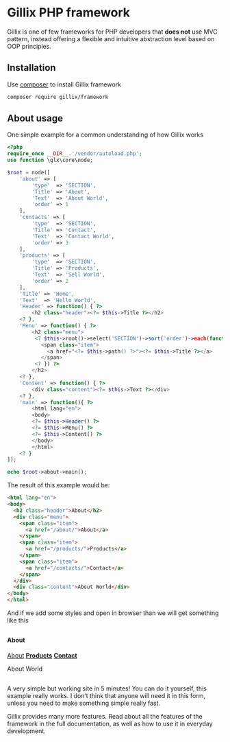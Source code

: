 # Gillix PHP framework
Gillix is one of few frameworks for PHP developers that **does not** use MVC pattern, instead offering a flexible and intuitive abstraction level based on OOP principles.

## Installation
Use [composer](http://getcomposer.org/) to install Gillix framework
```bash
composer require gillix/framework
```

## About usage

One simple example for a common understanding of how Gillix works
```php
<?php
require_once __DIR__.'/vendor/autoload.php';
use function \glx\core\node;

$root = node([ 
    'about' => [
        'type'  => 'SECTION',
        'Title' => 'About',
        'Text'  => 'About World',
        'order' => 1
    ],
    'contacts' => [
        'type'  => 'SECTION',
        'Title' => 'Contact',
        'Text'  => 'Contact World',
        'order' => 3
    ],
    'products' => [
        'type'  => 'SECTION',
        'Title' => 'Products',
        'Text'  => 'Sell World',
        'order' => 2
    ],
    'Title' => 'Home',
    'Text'  => 'Hello World',
    'Header' => function() { ?>
        <h2 class="header"><?= $this->Title ?></h2>
    <? },
    'Menu' => function() { ?>
        <h2 class="menu">
         <? $this->root()->select('SECTION')->sort('order')->each(function(){ ?>
           <span class="item">
             <a href="<?= $this->path() ?>"><?= $this->Title ?></a>
           </span>
         <? }) ?>
        </h2>
    <? },
    'Content' => function() { ?>
        <div class="content"><?= $this->Text ?></div>
    <? },
    'main' => function(){ ?>
        <html lang="en">
        <body>
        <?= $this->Header() ?>
        <?= $this->Menu() ?>
        <?= $this->Content() ?>
        </body>
        </html>
    <? }
]);

echo $root->about->main();
```
The result of this example would be:
```html
<html lang="en">
<body>
  <h2 class="header">About</h2>
  <div class="menu">
    <span class="item">
      <a href="/about/">About</a>
    </span>
    <span class="item">
      <a href="/products/">Products</a>
    </span>
    <span class="item">
      <a href="/contacts/">Contact</a>
    </span>
  </div>
  <div class="content">About World</div>
</body>
</html>
```
And if we add some styles and open in browser than we will get something like this
##
#### About
  [About](/about/)  **[Products](/products/)**  **[Contact](/contacts/)**  
    </span>

About World
##
A very simple but working site in 5 minutes! You can do it yourself, this example really works. I don’t think that anyone will need it in this form, unless you need to make something simple really fast.

Gillix provides many more features. Read about all the features of the framework in the full documentation, as well as how to use it in everyday development.
